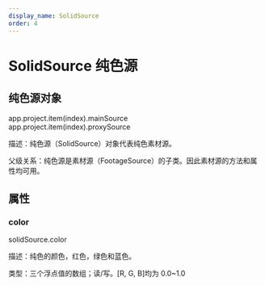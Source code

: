 ```yaml
---
display_name: SolidSource
order: 4
---
```


# SolidSource 纯色源

## 纯色源对象

app.project.item(index).mainSource  
app.project.item(index).proxySource

描述：纯色源（SolidSource）对象代表纯色素材源。

父级关系：纯色源是素材源（FootageSource）的子类。因此素材源的方法和属性均可用。

## 属性

### color

solidSource.color

描述：纯色的颜色，红色，绿色和蓝色。

类型：三个浮点值的数组；读/写。[R, G, B]均为 0.0~1.0
